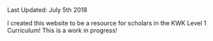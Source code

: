Last Updated: July 5th 2018

I created this website to be a resource for scholars in the KWK Level 1 Curriculum! This is a work in progress!
